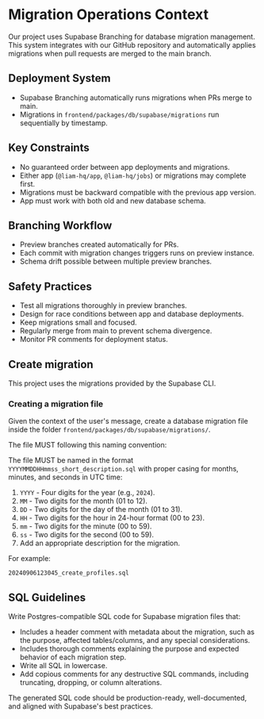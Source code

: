# Migration Operations Context

Our project uses Supabase Branching for database migration management. This system integrates with our GitHub repository and automatically applies migrations when pull requests are merged to the main branch.

## Deployment System

- Supabase Branching automatically runs migrations when PRs merge to main.
- Migrations in `frontend/packages/db/supabase/migrations` run sequentially by timestamp.

## Key Constraints

- No guaranteed order between app deployments and migrations.
- Either app (`@liam-hq/app`, `@liam-hq/jobs`) or migrations may complete first.
- Migrations must be backward compatible with the previous app version.
- App must work with both old and new database schema.

## Branching Workflow

- Preview branches created automatically for PRs.
- Each commit with migration changes triggers runs on preview instance.
- Schema drift possible between multiple preview branches.

## Safety Practices

- Test all migrations thoroughly in preview branches.
- Design for race conditions between app and database deployments.
- Keep migrations small and focused.
- Regularly merge from main to prevent schema divergence.
- Monitor PR comments for deployment status.

## Create migration

This project uses the migrations provided by the Supabase CLI.

### Creating a migration file

Given the context of the user's message, create a database migration file inside the folder `frontend/packages/db/supabase/migrations/`.

The file MUST following this naming convention:

The file MUST be named in the format `YYYYMMDDHHmmss_short_description.sql` with proper casing for months, minutes, and seconds in UTC time:

1. `YYYY` - Four digits for the year (e.g., `2024`).
2. `MM` - Two digits for the month (01 to 12).
3. `DD` - Two digits for the day of the month (01 to 31).
4. `HH` - Two digits for the hour in 24-hour format (00 to 23).
5. `mm` - Two digits for the minute (00 to 59).
6. `ss` - Two digits for the second (00 to 59).
7. Add an appropriate description for the migration.

For example:

```
20240906123045_create_profiles.sql
```

## SQL Guidelines

Write Postgres-compatible SQL code for Supabase migration files that:

- Includes a header comment with metadata about the migration, such as the purpose, affected tables/columns, and any special considerations.
- Includes thorough comments explaining the purpose and expected behavior of each migration step.
- Write all SQL in lowercase.
- Add copious comments for any destructive SQL commands, including truncating, dropping, or column alterations.

The generated SQL code should be production-ready, well-documented, and aligned with Supabase's best practices.
